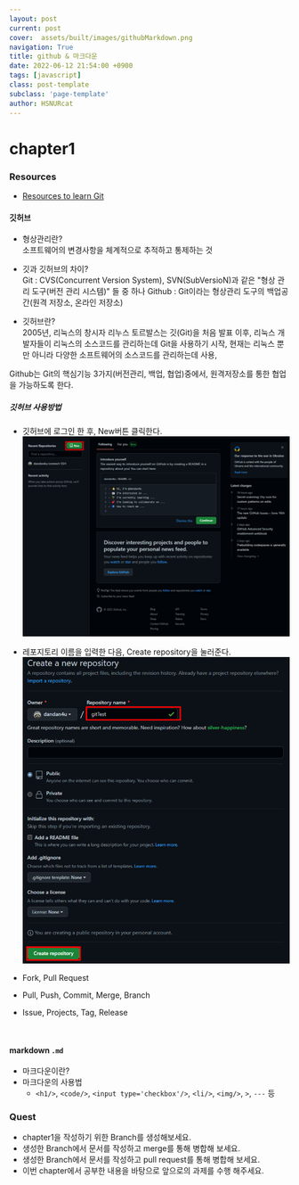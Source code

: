 ```yaml
---
layout: post
current: post
cover:  assets/built/images/githubMarkdown.png
navigation: True
title: github & 마크다운
date: 2022-06-12 21:54:00 +0900
tags: [javascript]
class: post-template
subclass: 'page-template'
author: HSNURcat
---
```


# chapter1

### Resources

- [Resources to learn Git](https://try.github.io)

#### 깃허브

- 형상관리란?  
소프트웨어의 변경사항을 체계적으로 추적하고 통제하는 것  
  
- 깃과 깃허브의 차이?  
Git : CVS(Concurrent Version System), SVN(SubVersioN)과 같은 "형상 관리 도구(버전 관리 시스템)" 들 중 하나
Github : Git이라는 형상관리 도구의 백업공간(원격 저장소, 온라인 저장소)  
  
- 깃허브란?  
2005년, 리눅스의 창시자 리누스 토르발스는 깃(Git)을 처음 발표 이후,
리눅스 개발자들이 리눅스의 소스코드를 관리하는데 Git을 사용하기 시작,
현재는 리눅스 뿐만 아니라 다양한 소프트웨어의 소스코드를 관리하는데 사용,

Github는 Git의 핵심기능 3가지(버전관리, 백업, 협업)중에서, 원격저장소를 통한 협업을 가능하도록 한다.
  
##### 깃허브 사용방법  
- 깃허브에 로그인 한 후, New버튼 클릭한다. 
![기본 사용법](../../assets/images/etc/chapter1/usageBasic1.png)    

- 레포지토리 이름을 입력한 다음, Create repository을 눌러준다. 
![기본 사용법](../../assets/images/etc/chapter1/usageBasic2.png)  

- Fork, Pull Request
- Pull, Push, Commit, Merge, Branch
- Issue, Projects, Tag, Release

<br>

#### markdown `.md`

- 마크다운이란?
- 마크다운의 사용법
  - `<h1/>`, `<code/>`, `<input type='checkbox'/>`, `<li/>`, `<img/>`, `>`, `---` 등

### Quest

- chapter1을 작성하기 위한 Branch를 생성해보세요.
- 생성한 Branch에서 문서를 작성하고 merge를 통해 병합해 보세요.
- 생성한 Branch에서 문서를 작성하고 pull request를 통해 병합해 보세요.
- 이번 chapter에서 공부한 내용을 바탕으로 앞으로의 과제를 수행 해주세요.
